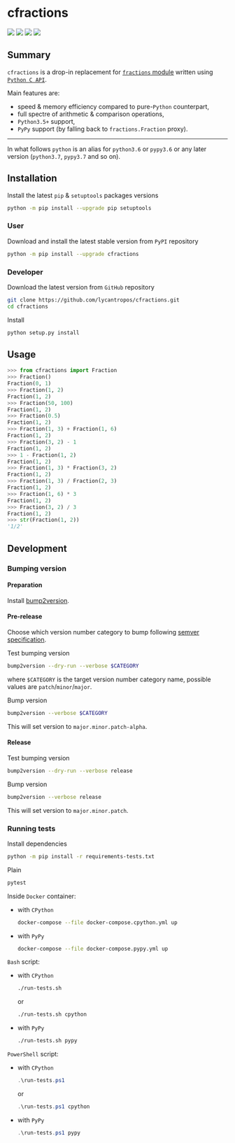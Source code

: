 cfractions
==========

[![](https://github.com/lycantropos/cfractions/actions/workflows/ci.yml/badge.svg?branch=master)](https://github.com/lycantropos/cfractions/actions/workflows/ci.yml "Github Actions")
[![](https://codecov.io/gh/lycantropos/cfractions/branch/master/graph/badge.svg)](https://codecov.io/gh/lycantropos/cfractions "Codecov")
[![](https://img.shields.io/github/license/lycantropos/cfractions.svg)](https://github.com/lycantropos/cfractions/blob/master/LICENSE "License")
[![](https://badge.fury.io/py/cfractions.svg)](https://badge.fury.io/py/cfractions "PyPI")

Summary
-------

`cfractions` is a drop-in replacement for [`fractions` module](https://docs.python.org/library/fractions.html)
written using [`Python C API`](https://docs.python.org/c-api/index.html).

Main features are:
- speed & memory efficiency compared to pure-`Python` counterpart,
- full spectre of arithmetic & comparison operations,
- `Python3.5+` support,
- `PyPy` support (by falling back to `fractions.Fraction` proxy).

---

In what follows `python` is an alias for `python3.6` or `pypy3.6`
or any later version (`python3.7`, `pypy3.7` and so on).

Installation
------------

Install the latest `pip` & `setuptools` packages versions
```bash
python -m pip install --upgrade pip setuptools
```

### User

Download and install the latest stable version from `PyPI` repository
```bash
python -m pip install --upgrade cfractions
```

### Developer

Download the latest version from `GitHub` repository
```bash
git clone https://github.com/lycantropos/cfractions.git
cd cfractions
```

Install
```bash
python setup.py install
```

Usage
-----
```python
>>> from cfractions import Fraction
>>> Fraction()
Fraction(0, 1)
>>> Fraction(1, 2)
Fraction(1, 2)
>>> Fraction(50, 100)
Fraction(1, 2)
>>> Fraction(0.5)
Fraction(1, 2)
>>> Fraction(1, 3) + Fraction(1, 6)
Fraction(1, 2)
>>> Fraction(3, 2) - 1
Fraction(1, 2)
>>> 1 - Fraction(1, 2)
Fraction(1, 2)
>>> Fraction(1, 3) * Fraction(3, 2)
Fraction(1, 2)
>>> Fraction(1, 3) / Fraction(2, 3)
Fraction(1, 2)
>>> Fraction(1, 6) * 3
Fraction(1, 2)
>>> Fraction(3, 2) / 3
Fraction(1, 2)
>>> str(Fraction(1, 2))
'1/2'

```

Development
-----------

### Bumping version

#### Preparation

Install
[bump2version](https://github.com/c4urself/bump2version#installation).

#### Pre-release

Choose which version number category to bump following [semver
specification](http://semver.org/).

Test bumping version
```bash
bump2version --dry-run --verbose $CATEGORY
```

where `$CATEGORY` is the target version number category name, possible
values are `patch`/`minor`/`major`.

Bump version
```bash
bump2version --verbose $CATEGORY
```

This will set version to `major.minor.patch-alpha`. 

#### Release

Test bumping version
```bash
bump2version --dry-run --verbose release
```

Bump version
```bash
bump2version --verbose release
```

This will set version to `major.minor.patch`.

### Running tests

Install dependencies
```bash
python -m pip install -r requirements-tests.txt
```

Plain
```bash
pytest
```

Inside `Docker` container:
- with `CPython`
  ```bash
  docker-compose --file docker-compose.cpython.yml up
  ```
- with `PyPy`
  ```bash
  docker-compose --file docker-compose.pypy.yml up
  ```

`Bash` script:
- with `CPython`
  ```bash
  ./run-tests.sh
  ```
  or
  ```bash
  ./run-tests.sh cpython
  ```

- with `PyPy`
  ```bash
  ./run-tests.sh pypy
  ```

`PowerShell` script:
- with `CPython`
  ```powershell
  .\run-tests.ps1
  ```
  or
  ```powershell
  .\run-tests.ps1 cpython
  ```
- with `PyPy`
  ```powershell
  .\run-tests.ps1 pypy
  ```
